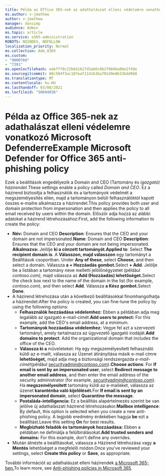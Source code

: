 ```yaml
---
title: Példa az Office 365-nek az adathalászat elleni védelemre vonatkozó Microsoft Defenderre
ms.author: v-jmathew
author: v-jmathew
manager: dansimp
audience: Admin
ms.topic: article
ms.service: o365-administration
ROBOTS: NOINDEX, NOFOLLOW
localization_priority: Normal
ms.collection: Adm_O365
ms.custom:
- "9000760"
- "7391"
ms.openlocfilehash: eabff70c22b641627d3ab6c0b2f8846a0be2f49e
ms.sourcegitcommit: 60c504f3ac187eaf1141b3ba701d9e0633bdd968
ms.translationtype: MT
ms.contentlocale: hu-HU
ms.lasthandoff: 03/08/2021
ms.locfileid: "50694036"
---
```

# <a name="example-microsoft-defender-for-office-365-anti-phishing-policy"></a><span data-ttu-id="2f9d0-102">Példa az Office 365-nek az adathalászat elleni védelemre vonatkozó Microsoft Defenderre</span><span class="sxs-lookup"><span data-stu-id="2f9d0-102">Example Microsoft Defender for Office 365 anti-phishing policy</span></span>

<span data-ttu-id="2f9d0-103">Ezek a beállítások engedélyezik a Domain and CEO (Tartomány és *igazgató) házirendet.*</span><span class="sxs-lookup"><span data-stu-id="2f9d0-103">These settings enable a policy called *Domain and CEO*.</span></span> <span data-ttu-id="2f9d0-104">Ez a házirend biztosítja a felhasználók és a tartományok védelmét a megszemélyesítés ellen, majd a tartományon belüli felhasználóktól kapott összes e-mailre alkalmazza a házirendet.</span><span class="sxs-lookup"><span data-stu-id="2f9d0-104">This policy provides both user and domain protection from impersonation and then applies the policy to all email received by users within the domain.</span></span> <span data-ttu-id="2f9d0-105">Először adja hozzá az alábbi adatokat a házirend létrehozásához:</span><span class="sxs-lookup"><span data-stu-id="2f9d0-105">First, add the following information to create the policy:</span></span>

- <span data-ttu-id="2f9d0-106">**Név:** Domain and CEO **Description**: Ensures that the CEO and your domain are not impersonated.</span><span class="sxs-lookup"><span data-stu-id="2f9d0-106">**Name**: Domain and CEO **Description**: Ensures that the CEO and your domain are not being impersonated.</span></span>
  <span data-ttu-id="2f9d0-107">**Alkalmazva:** Jelölje **ki a címzett tartományát.**</span><span class="sxs-lookup"><span data-stu-id="2f9d0-107">**Applied to**: Select **The recipient domain is**.</span></span> <span data-ttu-id="2f9d0-108">A **Válasszon, majd válasszon** egy tartományt a Beállítások csoportban. </span><span class="sxs-lookup"><span data-stu-id="2f9d0-108">Under **Any of these**, select **Choose**, and then select a domain.</span></span> <span data-ttu-id="2f9d0-109">Válassza **a + Hozzáadás gombot.**</span><span class="sxs-lookup"><span data-stu-id="2f9d0-109">Select **+ Add**.</span></span> <span data-ttu-id="2f9d0-110">Jelölje be a listában a tartomány neve melletti jelölőnégyzetet (például *contoso.com),* majd válassza az **Add (Hozzáadás) lehetőséget.**</span><span class="sxs-lookup"><span data-stu-id="2f9d0-110">Select the check box next to the name of the domain in the list (for example, *contoso.com*), and then select **Add**.</span></span> <span data-ttu-id="2f9d0-111">Válassza **a Kész gombot.**</span><span class="sxs-lookup"><span data-stu-id="2f9d0-111">Select **Done**.</span></span>
- <span data-ttu-id="2f9d0-112">A házirend létrehozása után a következő beállításokkal finomhangolhatja a házirendet:</span><span class="sxs-lookup"><span data-stu-id="2f9d0-112">After the policy is created, you can fine-tune the policy by using the following options:</span></span>
  - <span data-ttu-id="2f9d0-113">**Felhasználók hozzáadása védelemhez:** Ebben a példában adja meg legalább az igazgató e-mail-címét.</span><span class="sxs-lookup"><span data-stu-id="2f9d0-113">**Add users to protect:** For this example, add the CEO's email address, at a minimum.</span></span>
  - <span data-ttu-id="2f9d0-114">**Tartományok hozzáadása védelemhez:** Vegye fel azt a szervezeti tartományt, amely tartalmazza az ügyvezető igazgató irodáját.</span><span class="sxs-lookup"><span data-stu-id="2f9d0-114">**Add domains to protect**: Add the organizational domain that includes the office of the CEO.</span></span>
  - <span data-ttu-id="2f9d0-115">**Válassza ki a** műveleteket: Ha egy megszemélyesített felhasználó küldi az e-mailt, válassza az Üzenet átirányítása másik e-mail címre **lehetőséget,** majd adja meg a biztonsági rendszergazda *e-mail-címét*(például securityadmin@contoso.com).</span><span class="sxs-lookup"><span data-stu-id="2f9d0-115">**Choose actions**: For **If email is sent by an impersonated user**, select **Redirect message to another email address**, and then enter the email address of the security administrator (for example, *securityadmin@contoso.com*).</span></span> <span data-ttu-id="2f9d0-116">Ha **megszemélyesített** tartomány küldi az e-maileket, válassza az üzenet **karanténba való kijelölését.**</span><span class="sxs-lookup"><span data-stu-id="2f9d0-116">For **If email is sent by an impersonated domain**, select **Quarantine the message**.</span></span>
  - <span data-ttu-id="2f9d0-117">**Postaláda-intelligencia:** Ez a beállítás alapértelmezés szerint be van jelölve új adathalászati házirend létrehozásakor.</span><span class="sxs-lookup"><span data-stu-id="2f9d0-117">**Mailbox intelligence**: By default, this option is selected when you create a new anti-phishing policy.</span></span> <span data-ttu-id="2f9d0-118">A legjobb eredmény érdekében hagyja **be** ezt a beállítást.</span><span class="sxs-lookup"><span data-stu-id="2f9d0-118">Leave this setting **On** for best results.</span></span>
  - <span data-ttu-id="2f9d0-119">**Megbízható feladók és tartományok hozzáadása:** Ebben a példában ne definiálja a felülbírálásokat.</span><span class="sxs-lookup"><span data-stu-id="2f9d0-119">**Add trusted senders and domains:** For this example, don't define any overrides.</span></span>
- <span data-ttu-id="2f9d0-120">Miután átnézte a beállításokat,  válassza a Házirend létrehozása vagy **a Mentés** lehetőséget a megfelelő módon.</span><span class="sxs-lookup"><span data-stu-id="2f9d0-120">Once you've reviewed your settings, select **Create this policy** or **Save**, as appropriate.</span></span>

<span data-ttu-id="2f9d0-121">További információt az adathalászat elleni házirendek [a Microsoft 365-ben.](https://go.microsoft.com/fwlink/?linkid=2092235)</span><span class="sxs-lookup"><span data-stu-id="2f9d0-121">To learn more, see [Anti-phishing policies in Microsoft 365](https://go.microsoft.com/fwlink/?linkid=2092235).</span></span>
